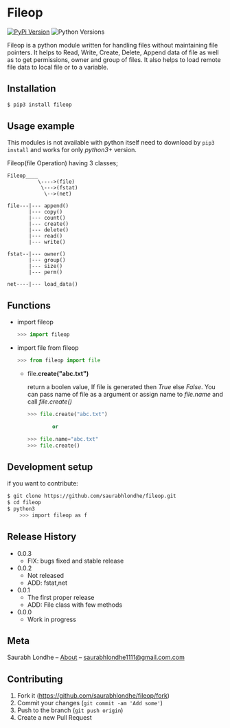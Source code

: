 # Fileop

[![PyPi Version][pypiversion-button]][pypi]
![Python Versions][pyversion-button]

[pypiversion-button]: https://img.shields.io/badge/pypi-v0.0.3-green.svg
[pypi]: https://pypi.org/project/fileop/
[pyversion-button]: https://img.shields.io/badge/python-3.4%20%7C%203.5%20%7C%203.6%20%7C%203.7-blue.svg

Fileop is a python module written for handling files without maintaining file pointers. It helps to Read, Write, Create, Delete, Append data of file as well as to get permissions, owner and group of files. It also helps to load remote file data to local file or to a variable.

## Installation

```sh
$ pip3 install fileop 
```

## Usage example

This modules is not available with python itself need to download by ```pip3 install``` and works for only _python3+_ version. 

Fileop(file Operation) having 3 classes;
```
Fileop____
          \---->(file)
           \--->(fstat)
            \-->(net)

file---|--- append()
       |--- copy()
       |--- count()
       |--- create()
       |--- delete()
       |--- read()
       |--- write()

fstat--|--- owner()
       |--- group()
       |--- size()
       |--- perm()

net----|--- load_data()
```
## Functions
-   import fileop
    ```python
    >>> import fileop
    ```
-   import file from fileop
    ```python
    >>> from fileop import file
    ```

    -   file.**create("abc.txt")**
        
        return a boolen value, If file is generated then _True_ else _False_. You can pass name of file as a argument or assign name to _file.name_ and call _file.create()_

        ```python
        >>> file.create("abc.txt")

                or

        >>> file.name="abc.txt"
        >>> file.create()
        ```

## Development setup

if you want to contribute:

```sh
$ git clone https://github.com/saurabhlondhe/fileop.git
$ cd fileop
$ python3
    >>> import fileop as f
```

## Release History

* 0.0.3
    * FIX: bugs fixed and stable release
* 0.0.2
    * Not released
    * ADD: fstat,net
* 0.0.1
    * The first proper release
    * ADD: File class with few methods
* 0.0.0
    * Work in progress

## Meta

Saurabh Londhe – [About](https://saurabhlondhe.github.io) – saurabhlondhe1111@gmail.com.com



## Contributing

1. Fork it (<https://github.com/saurabhlondhe/fileop/fork>)
2. Commit your changes (`git commit -am 'Add some'`)
3. Push to the branch (`git push origin`)
4. Create a new Pull Request